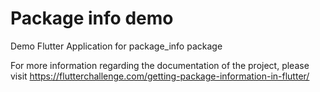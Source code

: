 # Package info demo

Demo Flutter Application for package_info package

For more information regarding the documentation of the project, please visit
https://flutterchallenge.com/getting-package-information-in-flutter/